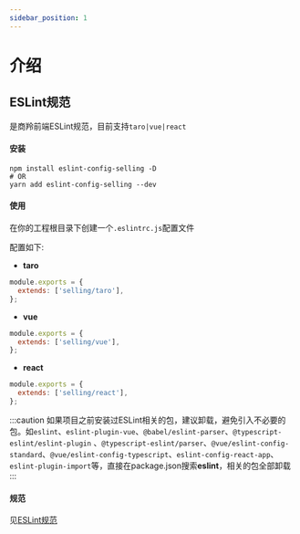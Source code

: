 ```yaml
---
sidebar_position: 1
---
```

# 介绍
## ESLint规范
是商羚前端ESLint规范，目前支持`taro|vue|react`
#### 安装
```shell
npm install eslint-config-selling -D
# OR
yarn add eslint-config-selling --dev
```
#### 使用
在你的工程根目录下创建一个`.eslintrc.js`配置文件

配置如下:

- **taro**
```js
module.exports = {
  extends: ['selling/taro'],
};
```

- **vue**
```js
module.exports = {
  extends: ['selling/vue'],
};
```

- **react**
```js
module.exports = {
  extends: ['selling/react'],
};
```
:::caution
如果项目之前安装过ESLint相关的包，建议卸载，避免引入不必要的包。如`eslint`、`eslint-plugin-vue`、`@babel/eslint-parser`、`@typescript-eslint/eslint-plugin`  、`@typescript-eslint/parser`、`@vue/eslint-config-standard`、`@vue/eslint-config-typescript`、`eslint-config-react-app`、
`eslint-plugin-import`等，直接在package.json搜索**eslint**，相关的包全部卸载
:::
#### 规范
见[ESLint规范](../es/rules/common)